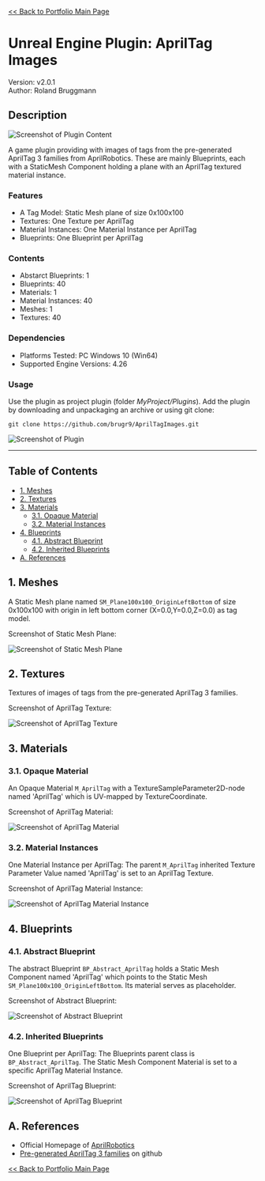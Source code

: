[<< Back to Portfolio Main Page](..)

# Unreal Engine Plugin: AprilTag Images

Version: v2.0.1
<br>Author: Roland Bruggmann

## Description

![Screenshot of Plugin Content](Docs/ScreenshotPluginContent.jpg "Screenshot of Plugin Content")

A game plugin providing with images of tags from the pre-generated AprilTag 3 families from AprilRobotics. These are mainly Blueprints, each with a StaticMesh Component holding a plane with an AprilTag textured material instance.

### Features

* A Tag Model: Static Mesh plane of size 0x100x100
* Textures: One Texture per AprilTag
* Material Instances: One Material Instance per AprilTag
* Blueprints: One Blueprint per AprilTag

### Contents

* Abstarct Blueprints: 1
* Blueprints: 40
* Materials: 1
* Material Instances: 40
* Meshes: 1
* Textures: 40

### Dependencies

* Platforms Tested: PC Windows 10 (Win64)
* Supported Engine Versions: 4.26

### Usage

Use the plugin as project plugin (folder *MyProject/Plugins*). Add the plugin by downloading and unpackaging an archive or using git clone:

```shell
git clone https://github.com/brugr9/AprilTagImages.git
```

![Screenshot of Plugin](Docs/ScreenshotPlugin.jpg "Screenshot of Plugin")

---

## Table of Contents

<!-- Start Document Outline -->

* [1. Meshes](#1-meshes)
* [2. Textures](#2-textures)
* [3. Materials](#3-materials)
	* [3.1. Opaque Material](#31-opaque-material)
	* [3.2. Material Instances](#32-material-instances)
* [4. Blueprints](#4-blueprints)
	* [4.1. Abstract Blueprint](#41-abstract-blueprint)
	* [4.2. Inherited Blueprints](#42-inherited-blueprints)
* [A. References](#a-references)

<!-- End Document Outline -->

<div style='page-break-after: always'></div>

## 1. Meshes

A Static Mesh plane named `SM_Plane100x100_OriginLeftBottom` of size 0x100x100 with origin in left bottom corner (X=0.0,Y=0.0,Z=0.0) as tag model.

Screenshot of Static Mesh Plane:

![Screenshot of Static Mesh Plane](Docs/ScreenshotStaticMeshPlane.jpg "Screenshot of Static Mesh Plane")

## 2. Textures

Textures of images of tags from the pre-generated AprilTag 3 families.

Screenshot of AprilTag Texture:

![Screenshot of AprilTag Texture](Docs/ScreenshotTexture.jpg "Screenshot of AprilTag Texture")

<div style='page-break-after: always'></div>

## 3. Materials

### 3.1. Opaque Material

An Opaque Material `M_AprilTag` with a TextureSampleParameter2D-node named 'AprilTag' which is UV-mapped by TextureCoordinate.

Screenshot of AprilTag Material:

![Screenshot of AprilTag Material](Docs/ScreenshotMaterial.jpg "Screenshot of AprilTag Material")

<div style='page-break-after: always'></div>

### 3.2. Material Instances

One Material Instance per AprilTag: The parent `M_AprilTag` inherited Texture Parameter Value named 'AprilTag' is set to an AprilTag Texture.

Screenshot of AprilTag Material Instance:

![Screenshot of AprilTag Material Instance](Docs/ScreenshotMaterialInstance.jpg "Screenshot of AprilTag Material Instance")

<div style='page-break-after: always'></div>

## 4. Blueprints

### 4.1. Abstract Blueprint

The abstract Blueprint `BP_Abstract_AprilTag` holds a Static Mesh Component named 'AprilTag' which points to the Static Mesh `SM_Plane100x100_OriginLeftBottom`. Its material serves as placeholder.

Screenshot of Abstract Blueprint:

![Screenshot of Abstract Blueprint](Docs/ScreenshotAbstractBlueprint.jpg "Screenshot of Abstract Blueprint")

### 4.2. Inherited Blueprints

One Blueprint per AprilTag: The Blueprints parent class is `BP_Abstract_AprilTag`. The Static Mesh Component Material is set to a specific AprilTag Material Instance.

Screenshot of AprilTag Blueprint:

![Screenshot of AprilTag Blueprint](Docs/ScreenshotBlueprint.jpg "Screenshot of AprilTag Blueprint")

## A. References

* Official Homepage of [AprilRobotics](https://april.eecs.umich.edu/)
* [Pre-generated AprilTag 3 families](https://github.com/AprilRobotics/apriltag-imgs) on github

[<< Back to Portfolio Main Page](..)
